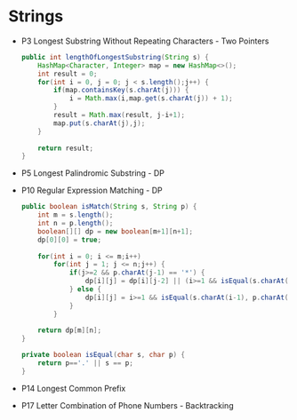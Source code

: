 # Strings

* P3 Longest Substring Without Repeating Characters - Two Pointers
    ```java
    public int lengthOfLongestSubstring(String s) {
        HashMap<Character, Integer> map = new HashMap<>();
        int result = 0;
        for(int i = 0, j = 0; j < s.length();j++) {
            if(map.containsKey(s.charAt(j))) {
                i = Math.max(i,map.get(s.charAt(j)) + 1);
            }
            result = Math.max(result, j-i+1);
            map.put(s.charAt(j),j);
        }
        
        return result;
    }

* P5 Longest Palindromic Substring - DP

* P10 Regular Expression Matching - DP
    ```java
    public boolean isMatch(String s, String p) {
        int m = s.length();
        int n = p.length();
        boolean[][] dp = new boolean[m+1][n+1];
        dp[0][0] = true;
        
        for(int i = 0; i <= m;i++) 
            for(int j = 1; j <= n;j++) {
                if(j>=2 && p.charAt(j-1) == '*') {
                    dp[i][j] = dp[i][j-2] || (i>=1 && isEqual(s.charAt(i-1), p.charAt(j-2)) && dp[i-1][j]);
                } else {
                    dp[i][j] = i>=1 && isEqual(s.charAt(i-1), p.charAt(j-1)) && dp[i-1][j-1];
                }
            }
        
        return dp[m][n];
    }
    
    private boolean isEqual(char s, char p) {
        return p=='.' || s == p;
    }

* P14 Longest Common Prefix

* P17 Letter Combination of Phone Numbers - Backtracking
